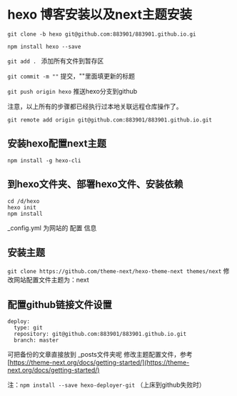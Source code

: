 # hexo 博客安装以及next主题安装
`git clone -b hexo git@github.com:883901/883901.github.io.gi`

`npm install hexo --save`

`git add . `  添加所有文件到暂存区

`git commit -m ""` 提交，""里面填更新的标题

`git push origin hexo` 推送hexo分支到github

注意，以上所有的步骤都已经执行过本地关联远程仓库操作了。

`git remote add origin git@github.com:883901/883901.github.io.git`

## 安装hexo配置next主题

`npm install -g hexo-cli`
## 到hexo文件夹、部署hexo文件、安装依赖
```
cd /d/hexo
hexo init
npm install
```
_config.yml  为网站的 配置 信息
## 安装主题
`git clone https://github.com/theme-next/hexo-theme-next themes/next`
修改网站配置文件主题为：next
## 配置github链接文件设置
```
deploy:
  type: git
  repository: git@github.com:883901/883901.github.io.git
  branch: master
```
可把备份的文章直接放到 _posts文件夹呢
修改主题配置文件，参考[https://theme-next.org/docs/getting-started/](https://theme-next.org/docs/getting-started/)

注：```npm install --save hexo-deployer-git```   （上床到github失败时）
